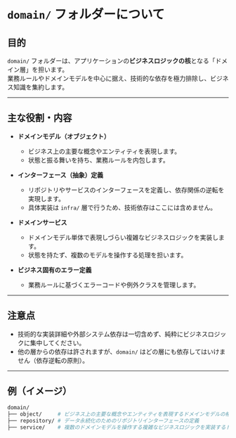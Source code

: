 # `domain/` フォルダーについて

## 目的

`domain/` フォルダーは、アプリケーションの**ビジネスロジックの核**となる「ドメイン層」を担います。  
業務ルールやドメインモデルを中心に据え、技術的な依存を極力排除し、ビジネス知識を集約します。

---

## 主な役割・内容

- **ドメインモデル（オブジェクト）**  
  - ビジネス上の主要な概念やエンティティを表現します。  
  - 状態と振る舞いを持ち、業務ルールを内包します。

- **インターフェース（抽象）定義**  
  - リポジトリやサービスのインターフェースを定義し、依存関係の逆転を実現します。  
  - 具体実装は `infra/` 層で行うため、技術依存はここには含めません。

- **ドメインサービス**  
  - ドメインモデル単体で表現しづらい複雑なビジネスロジックを実装します。  
  - 状態を持たず、複数のモデルを操作する処理を担います。

- **ビジネス固有のエラー定義**  
  - 業務ルールに基づくエラーコードや例外クラスを管理します。

---

## 注意点

- 技術的な実装詳細や外部システム依存は一切含めず、純粋にビジネスロジックに集中してください。  
- 他の層からの依存は許されますが、`domain/` はどの層にも依存してはいけません（依存逆転の原則）。

---

## 例（イメージ）
```sh
domain/
├── object/     # ビジネス上の主要な概念やエンティティを表現するドメインモデルの格納
├── repository/ # データ永続化のためのリポジトリインターフェースの定義
├── service/    # 複数のドメインモデルを操作する複雑なビジネスロジックを実装するドメインサービスの格納
```